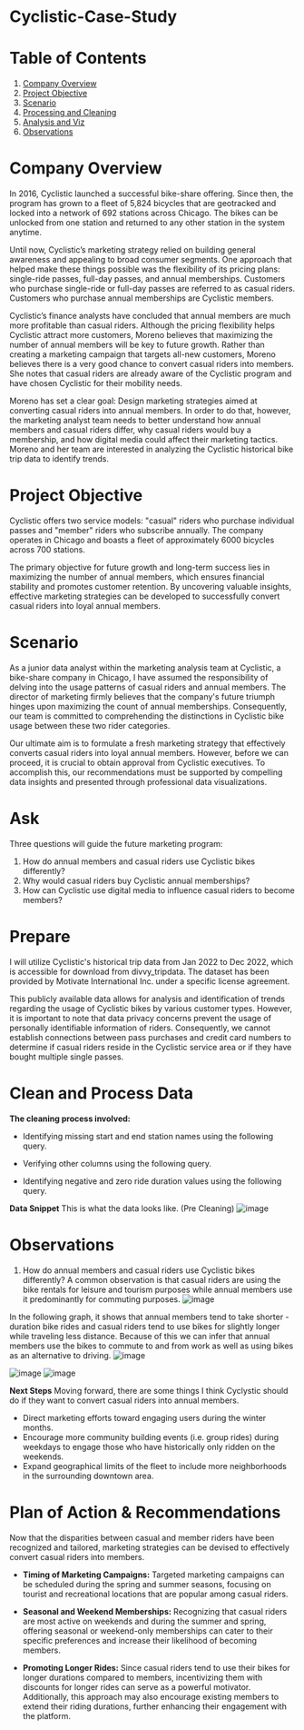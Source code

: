 # Cyclistic-Case-Study

# Table of Contents

1. [Company Overview](README.md#Company-Overview)
2. [Project Objective](README.md#business-task)
3. [Scenario](README.md#scenario)
4. [Processing and Cleaning](README.md#processing-and-cleaning)
5. [Analysis and Viz](README.md#analysis-and-viz)
6. [Observations](README.md#observations)

# Company Overview

In 2016, Cyclistic launched a successful bike-share offering. Since then, the program has grown to a fleet of 5,824 bicycles that
are geotracked and locked into a network of 692 stations across Chicago. The bikes can be unlocked from one station and
returned to any other station in the system anytime.

Until now, Cyclistic’s marketing strategy relied on building general awareness and appealing to broad consumer segments.
One approach that helped make these things possible was the flexibility of its pricing plans: single-ride passes, full-day passes,
and annual memberships. Customers who purchase single-ride or full-day passes are referred to as casual riders. Customers
who purchase annual memberships are Cyclistic members.

Cyclistic’s finance analysts have concluded that annual members are much more profitable than casual riders. Although the
pricing flexibility helps Cyclistic attract more customers, Moreno believes that maximizing the number of annual members will
be key to future growth. Rather than creating a marketing campaign that targets all-new customers, Moreno believes there is a
very good chance to convert casual riders into members. She notes that casual riders are already aware of the Cyclistic
program and have chosen Cyclistic for their mobility needs.

Moreno has set a clear goal: Design marketing strategies aimed at converting casual riders into annual members. In order to
do that, however, the marketing analyst team needs to better understand how annual members and casual riders differ, why
casual riders would buy a membership, and how digital media could affect their marketing tactics. Moreno and her team are
interested in analyzing the Cyclistic historical bike trip data to identify trends.

# Project Objective

Cyclistic offers two service models: "casual" riders who purchase individual passes and "member" riders who subscribe annually. The company operates in Chicago and boasts a fleet of approximately 6000 bicycles across 700 stations.

The primary objective for future growth and long-term success lies in maximizing the number of annual members, which ensures financial stability and promotes customer retention. By uncovering valuable insights, effective marketing strategies can be developed to successfully convert casual riders into loyal annual members.

# Scenario
As a junior data analyst within the marketing analysis team at Cyclistic, a bike-share company in Chicago, I have assumed the responsibility of delving into the usage patterns of casual riders and annual members. The director of marketing firmly believes that the company's future triumph hinges upon maximizing the count of annual memberships. Consequently, our team is committed to comprehending the distinctions in Cyclistic bike usage between these two rider categories.

Our ultimate aim is to formulate a fresh marketing strategy that effectively converts casual riders into loyal annual members. However, before we can proceed, it is crucial to obtain approval from Cyclistic executives. To accomplish this, our recommendations must be supported by compelling data insights and presented through professional data visualizations.

# Ask
Three questions will guide the future marketing program:
1. How do annual members and casual riders use Cyclistic bikes differently?
2. Why would casual riders buy Cyclistic annual memberships?
3. How can Cyclistic use digital media to influence casual riders to become members?

# Prepare
I will utilize Cyclistic's historical trip data from Jan 2022 to Dec 2022, which is accessible for download from divvy_tripdata. The dataset has been provided by Motivate International Inc. under a specific license agreement.

This publicly available data allows for analysis and identification of trends regarding the usage of Cyclistic bikes by various customer types. However, it is important to note that data privacy concerns prevent the usage of personally identifiable information of riders. Consequently, we cannot establish connections between pass purchases and credit card numbers to determine if casual riders reside in the Cyclistic service area or if they have bought multiple single passes.
# Clean and Process Data

**The cleaning process involved:**

- Identifying missing start and end station names using the following query.

- Verifying other columns using the following query.

- Identifying negative and zero ride duration values using the following query.

**Data Snippet**
This is what the data looks like. (Pre Cleaning)
![image](https://github.com/RefikAB/Cyclistic-Case-Study/blob/main/Rider%20Data%20for%20Cleaning.png)



# Observations
1. How do annual members and casual riders use Cyclistic bikes differently?
A common observation is that casual riders are using the bike rentals for leisure and tourism purposes while annual members use it predominantly for commuting purposes.
![image](https://raw.githubusercontent.com/RefikAB/Cyclistic-Case-Study/main/HourlybarGraph.PNG)

In the following graph, it shows that annual members tend to take shorter - duration bike rides and casual riders tend to use bikes for slightly longer while traveling less distance. Because of this we can infer that annual members use the bikes to commute to and from work as well as using bikes as an alternative to driving.
![image](https://raw.githubusercontent.com/RefikAB/Cyclistic-Case-Study/main/duration%26distance.PNG)

![image](https://github.com/RefikAB/Cyclistic-Case-Study/blob/main/member%26casualTrends.png)
![image](https://raw.githubusercontent.com/RefikAB/Cyclistic-Case-Study/main/seasonBarGraph.PNG)

**Next Steps**
Moving forward, there are some things I think Cyclystic should do if they want to convert casual riders into annual members.

- Direct marketing efforts toward engaging users during the winter months.
- Encourage more community building events (i.e. group rides) during weekdays to engage those who have historically only ridden on the weekends.
- Expand geographical limits of the fleet to include more neighborhoods in the surrounding downtown area.

# Plan of Action & Recommendations
Now that  the disparities between casual and member riders have been recognized and tailored, marketing strategies can be devised to effectively convert casual riders into members.

- **Timing of Marketing Campaigns:** Targeted marketing campaigns can be scheduled during the spring and summer seasons, focusing on tourist and recreational locations that are popular among casual riders.
  
- **Seasonal and Weekend Memberships:** Recognizing that casual riders are most active on weekends and during the summer and spring, offering seasonal or weekend-only memberships can cater to their specific preferences and increase their likelihood of becoming members.
  
- **Promoting Longer Rides:** Since casual riders tend to use their bikes for longer durations compared to members, incentivizing them with discounts for longer rides can serve as a powerful motivator. Additionally, this approach may also encourage existing members to extend their riding durations, further enhancing their engagement with the platform.
